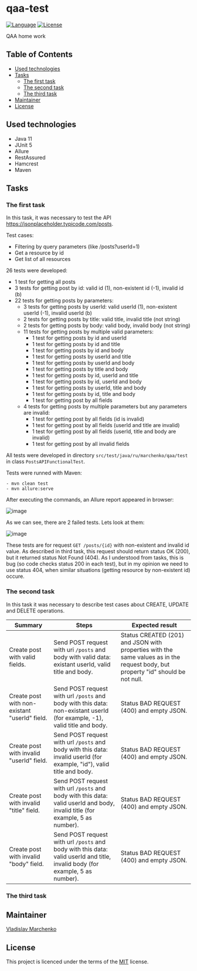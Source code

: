 # qaa-test
[![Language](http://img.shields.io/badge/language-java-brightgreen.svg)](https://www.java.com/)
[![License](http://img.shields.io/badge/license-MIT-blue.svg)](https://github.com/samtools/PolinaBevad/bio_relatives)

QAA home work 

## Table of Contents
-   [Used technologies](#used-technologies)
-   [Tasks](#tasks)
    -   [The first task](#the-first-task)
    -   [The second task](#the-second-task)
    -   [The third task](#the-third-task)
-   [Maintainer](#maintainer)
-   [License](#license)

## Used technologies
-   Java 11
-   JUnit 5
-   Allure
-   RestAssured
-   Hamcrest
-   Maven

## Tasks
### The first task
In this task, it was necessary to test the API https://jsonplaceholder.typicode.com/posts. 

Test cases:
- Filtering by query parameters (like /posts?userId=1)
- Get a resource by id
- Get list of all resources

26 tests were developed:
- 1 test for getting all posts
- 3 tests for getting post by id: valid id (1), non-existent id (-1), invalid id (b)
- 22 tests for getting posts by parameters:
    - 3 tests for getting posts by userId: valid userId (1), non-existent userId (-1), invalid userId (b)
    - 2 tests for getting posts by title: valid title, invalid title (not string)
    - 2 tests for getting posts by body: valid body, invalid body (not string)
    - 11 tests for getting posts by multiple valid parameters:
        - 1 test for getting posts by id and userId
        - 1 test for getting posts by id and title 
        - 1 test for getting posts by id and body
        - 1 test for getting posts by userId and title
        - 1 test for getting posts by userId and body
        - 1 test for getting posts by title and body
        - 1 test for getting posts by id, userId and title
        - 1 test for getting posts by id, userId and body
        - 1 test for getting posts by userId, title and body
        - 1 test for getting posts by id, title and body
        - 1 test for getting post by all fields
    - 4 tests for getting posts by multiple parameters but any parameters are invalid:
        - 1 test for getting post by all fields (id is invalid)
        - 1 test for getting post by all fields (userId and title are invalid)
        - 1 test for getting post by all fields (userId, title and body are invalid)
        - 1 test for getting post by all invalid fields

All tests were developed in directory `src/test/java/ru/marchenko/qaa/test` in class `PostsAPIFunctionalTest`.

Tests were runned with Maven:
```
- mvn clean test
- mvn allure:serve
```

After executing the commands, an Allure report appeared in browser:

![image](https://user-images.githubusercontent.com/44652081/110792511-8f83b700-8284-11eb-96ef-3a43da0a06f0.png)

As we can see, there are 2 failed tests. Lets look at them:

![image](https://user-images.githubusercontent.com/44652081/110792792-e12c4180-8284-11eb-8fb8-1bc76d0ebe4a.png)

These tests are for request `GET /posts/{id}` with non-existent and invalid id value. As described in third task, this request should return status OK (200), but it returned status Not Found (404). As I understood from tasks, this is bug (so code checks status 200 in each test), but in my opinion we need to use status 404, when similar situations (getting resource by non-existent id) occure.   

### The second task

In this task it was necessary to describe test cases about CREATE, UPDATE and DELETE operations.

| Summary | Steps | Expected result |
|-------------------------------------------------------|------------------------------------------------|----------------------------------------------------------|
|Create post with valid fields.|Send POST request with uri `/posts` and body with valid data: existant userId, valid title and body.|Status CREATED (201) and JSON with properties with the same values as in the request body, but property "id" should be not null.|
|Create post with non-existant "userId" field.|Send POST request with url `/posts` and body with this data: non-existant userId (for example, -1), valid title and body.|Status BAD REQUEST (400) and empty JSON.|
|Create post with invalid "userId" field.|Send POST request with url `/posts` and body with this data: invalid userId (for example, "id"), valid title and body.|Status BAD REQUEST (400) and empty JSON.|
|Create post with invalid "title" field.|Send POST request with url `/posts` and body with this data: valid userId and body, invalid title (for example, 5 as number).|Status BAD REQUEST (400) and empty JSON.|
|Create post with invalid "body" field.|Send POST request with url `/posts` and body with this data: valid userId and title, invalid body (for example, 5 as number).|Status BAD REQUEST (400) and empty JSON.|
    
### The third task

## Maintainer
[Vladislav Marchenko](https://github.com/MarchenkoVladislav)

## License
This project is licenced under the terms of the [MIT](LICENSE) license.
